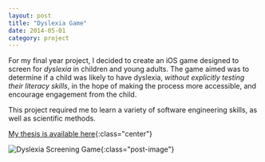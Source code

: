 ```yaml
---
layout: post
title: "Dyslexia Game"
date: 2014-05-01
category: project
---
```


For my final year project, I decided to create an iOS game designed to screen for *dyslexia* in children and young 
adults. The game aimed was to determine if a child was likely to have dyslexia, *without explicitly testing their 
literacy skills*, in the hope of making the process more accessible, and encourage engagement from the child.

This project required me to learn a variety of software engineering skills, as well as scientific methods.

[My thesis is available here]({{site.url}}/assets/documents/RosyTuckerProject.pdf){:class="center"}

![Dyslexia Screening Game]({{site.url}}/assets/images/projects/dyslexia.png){:class="post-image"}
